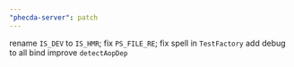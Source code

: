 ```yaml
---
"phecda-server": patch
---
```


rename `IS_DEV` to `IS_HMR`;
fix `PS_FILE_RE`;
fix spell in `TestFactory`
add debug to all bind
improve `detectAopDep`